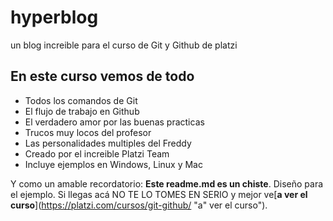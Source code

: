 # hyperblog
un blog increible para el curso de Git y Github de platzi

## En este curso vemos de todo
* Todos los comandos de Git
* El flujo de trabajo en Github
* El verdadero amor por las buenas practicas
* Trucos muy locos del profesor
* Las personalidades multiples del Freddy
* Creado por el increible Platzi Team
* Incluye ejemplos en Windows, Linux y Mac


Y como un amable recordatorio: **Este readme.md es
un chiste**. Diseño para el ejemplo. Si llegas
acá NO TE LO TOMES EN SERIO y mejor ve[**a ver el 
curso**](https://platzi.com/cursos/git-github/ "a"
ver el curso"). 



